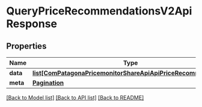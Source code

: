 # QueryPriceRecommendationsV2ApiResponse

## Properties
Name | Type | Description | Notes
------------ | ------------- | ------------- | -------------
**data** | [**list[ComPatagonaPricemonitorShareApiApiPriceRecommendation]**](ComPatagonaPricemonitorShareApiApiPriceRecommendation.md) |  | 
**meta** | [**Pagination**](Pagination.md) |  | [optional] 

[[Back to Model list]](../README.md#documentation-for-models) [[Back to API list]](../README.md#documentation-for-api-endpoints) [[Back to README]](../README.md)


